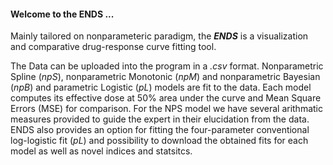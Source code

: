 #### Welcome to the ENDS ...

Mainly tailored on nonparameteric paradigm, the ***ENDS*** is a visualization and comparative drug-response curve fitting tool.

The Data can be uploaded into the program in a *.csv* format. Nonparametric Spline (*npS*), nonparametric Monotonic (*npM*) and nonparametric Bayesian (*npB*) and parametric Logistic (*pL*) models are fit to the data. Each model computes its effective dose at 50% area under the curve and Mean Square Errors (MSE) for comparison. For the NPS model we have several arithmatic measures provided to guide the expert in their elucidation from the data. ENDS also provides an option for fitting the four-parameter conventional log-logistic fit (*pL*) and possibility to download the obtained fits for each model as well as novel indices and statsitcs.




